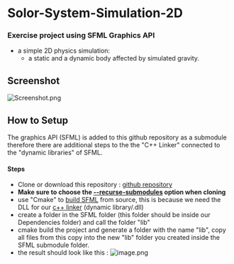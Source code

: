# Solor-System-Simulation-2D

### Exercise project using SFML Graphics API 
- a simple 2D physics simulation:
  - a static and a dynamic body affected by simulated gravity.  

## Screenshot
![Screenshot.png](https://trello-attachments.s3.amazonaws.com/5dd6b3a80a513e0ac0bd38eb/5f3bba93fe4f8c14ff6b2f6c/84d87068531fa2692287b2e229939df5/Screenshot.png)

## How to Setup
The graphics API (SFML) is added to this github repository as a submodule therefore there are additional steps to the the "C++ Linker" connected to the "dynamic libraries" of SFML. 
#### Steps
- Clone or download this repository : [github repository](https://github.com/spil3141/Solor-System-Simulation-2D.git)
- **Make sure to choose the [--recurse-submodules](https://git-scm.com/book/en/v2/Git-Tools-Submodules) option when cloning**
- use "Cmake" to [build SFML](https://www.youtube.com/watch?v=pLy69V2F_8M) from source, this is because we need the DLL for our [c++ linker](https://www.youtube.com/watch?v=H4s55GgAg0I&t=259s) (dynamic library/.dll) 
- create a folder in the SFML folder (this folder should be inside our Dependencies folder) and call the folder "lib"
- cmake build the project and generate a folder with the name "lib", copy all files from this copy into the new "lib" folder you created inside the SFML submodule folder. 
- the result should look like this : 
![image.png](https://trello-attachments.s3.amazonaws.com/5dd6b3a80a513e0ac0bd38eb/5f3bba93fe4f8c14ff6b2f6c/92dd2d92e63b7dc3b7ec1e6fde804f7d/image.png) 
